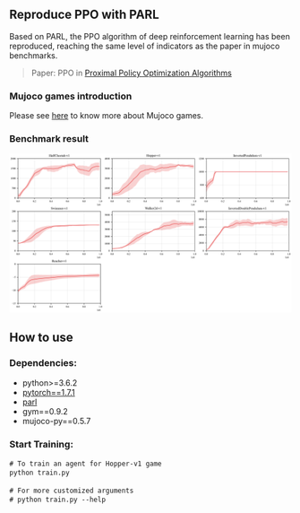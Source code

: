 ## Reproduce PPO with PARL
Based on PARL, the PPO algorithm of deep reinforcement learning has been reproduced, reaching the same level of indicators as the paper in mujoco benchmarks.

> Paper: PPO in [Proximal Policy Optimization Algorithms](https://arxiv.org/abs/1707.06347)

### Mujoco games introduction
Please see [here](https://github.com/openai/mujoco-py) to know more about Mujoco games.

### Benchmark result

<p align="center">
<img src=".benchmark/ppo.png" alt="result"/>
</p>

## How to use
### Dependencies:
+ python>=3.6.2
+ [pytorch==1.7.1](https://github.com/PaddlePaddle/Paddle)
+ [parl](https://github.com/PaddlePaddle/PARL)
+ gym==0.9.2
+ mujoco-py==0.5.7

### Start Training:
```
# To train an agent for Hopper-v1 game
python train.py

# For more customized arguments
# python train.py --help
